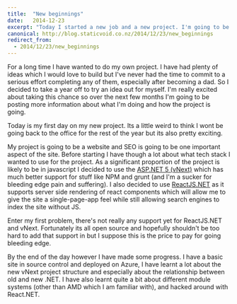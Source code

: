 ```yaml
---
title:  "New beginnings"
date:   2014-12-23
excerpt: "Today I started a new job and a new project. I'm going to be blogging much more about this over the coming months."
canonical: http://blog.staticvoid.co.nz/2014/12/23/new_beginnings
redirect_from:
  - 2014/12/23/new_beginnings
---
```

For a long time I have wanted to do my own project. I have had plenty of ideas which I would love to build but I've never had the time to commit to a serious effort completing any of them, especially after becoming a dad. So I decided to take a year off to try an idea out for myself. I'm really excited about taking this chance so over the next few months I'm going to be posting more information about what I'm doing and how the project is going.

Today is my first day on my new project. Its a little weird to think I wont be going back to the office for the rest of the year but its also pretty exciting.

My project is going to be a website and SEO is going to be one important aspect of the site. Before starting I have though a lot about what tech stack I wanted to use for the project. As a significant proportion of the project is likely to be in javascript I decided to use the [ASP.NET 5 (vNext)](http://www.asp.net/vnext/overview/aspnet-vnext/aspnet-5-overview) which has much better support for stuff like NPM and grunt (and I'm a sucker for bleeding edge pain and suffering). I also decided to use [ReactJS.NET](http://reactjs.net/) as it supports server side rendering of react components which will allow me to give the site a single-page-app feel while still allowing search engines to index the site without JS.

Enter my first problem, there's not really any support yet for ReactJS.NET and vNext. Fortunately its all open source and hopefully shouldn't be too hard to add that support in but I suppose this is the price to pay for going bleeding edge.

By the end of the day however I have made some progress. I have a basic site in source control and deployed on Azure, I have learnt a lot about the new vNext project structure and especially about the relationship between old and new .NET. I have also learnt quite a bit about different module systems (other than AMD which I am familiar with), and hacked around with React.NET.
